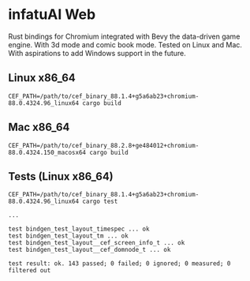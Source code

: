 # infatuAI Web

Rust bindings for Chromium integrated with Bevy the data-driven game engine. With 3d mode and comic book mode. Tested on Linux and Mac. With aspirations to add Windows support in the future.

## Linux x86_64

```
CEF_PATH=/path/to/cef_binary_88.1.4+g5a6ab23+chromium-88.0.4324.96_linux64 cargo build
```

## Mac x86_64

```
CEF_PATH=/path/to/cef_binary_88.2.8+ge484012+chromium-88.0.4324.150_macosx64 cargo build
```

## Tests (Linux x86_64)
```
CEF_PATH=/path/to/cef_binary_88.1.4+g5a6ab23+chromium-88.0.4324.96_linux64 cargo test

...

test bindgen_test_layout_timespec ... ok
test bindgen_test_layout_tm ... ok
test bindgen_test_layout__cef_screen_info_t ... ok
test bindgen_test_layout__cef_domnode_t ... ok

test result: ok. 143 passed; 0 failed; 0 ignored; 0 measured; 0 filtered out
```
